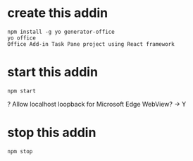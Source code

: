 # create this addin
```
npm install -g yo generator-office
yo office
Office Add-in Task Pane project using React framework
```
# start this addin
```
npm start
```
? Allow localhost loopback for Microsoft Edge WebView? 
-> Y

# stop this addin
```
npm stop
```
